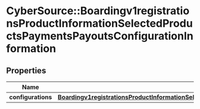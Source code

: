 # CyberSource::Boardingv1registrationsProductInformationSelectedProductsPaymentsPayoutsConfigurationInformation

## Properties
Name | Type | Description | Notes
------------ | ------------- | ------------- | -------------
**configurations** | [**Boardingv1registrationsProductInformationSelectedProductsPaymentsPayoutsConfigurationInformationConfigurations**](Boardingv1registrationsProductInformationSelectedProductsPaymentsPayoutsConfigurationInformationConfigurations.md) |  | [optional] 


